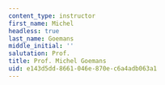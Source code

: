 ```yaml
---
content_type: instructor
first_name: Michel
headless: true
last_name: Goemans
middle_initial: ''
salutation: Prof.
title: Prof. Michel Goemans
uid: e143d5dd-8661-046e-870e-c6a4adb063a1
---
```

